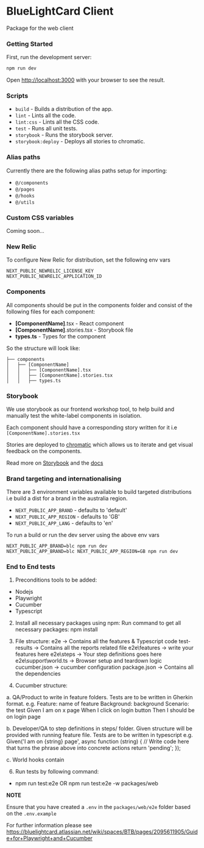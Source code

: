 # BlueLightCard Client

Package for the web client

### Getting Started

First, run the development server:

```bash
npm run dev
```

Open [http://localhost:3000](http://localhost:3000) with your browser to see the result.

### Scripts

 - `build` - Builds a distribution of the app.
 - `lint` - Lints all the code.
 - `lint:css` - Lints all the CSS code.
 - `test` - Runs all unit tests.
 - `storybook` - Runs the storybook server.
 - `storybook:deploy` - Deploys all stories to chromatic.

### Alias paths
Currently there are the following alias paths setup for importing:
 - `@/components`
 - `@/pages`
 - `@/hooks`
 - `@/utils`

### Custom CSS variables
Coming soon...

### New Relic
To configure New Relic for distribution, set the following env vars
```
NEXT_PUBLIC_NEWRELIC_LICENSE_KEY
NEXT_PUBLIC_NEWRELIC_APPLICATION_ID
```

### Components
All components should be put in the components folder and consist of the following files for each component:
 - **[ComponentName]**.tsx - React component
 - **[ComponentName]**.stories.tsx - Storybook file
 - **types.ts** - Types for the component

So the structure will look like:
```
├── components
│   ├── [ComponentName]
│   │   ├── [ComponentName].tsx
│   │   ├── [ComponentName].stories.tsx
│   │   ├── types.ts
```

### Storybook
We use storybook as our frontend workshop tool, to help build and manually test the white-label components in isolation.

Each component should have a corresponding story written for it i.e `[ComponentName].stories.tsx`

Stories are deployed to [chromatic](https://www.chromatic.com/) which allows us to iterate and get visual feedback on the components.

Read more on [Storybook](https://storybook.js.org/) and the [docs](https://storybook.js.org/docs/react/why-storybook)

### Brand targeting and internationalising
There are 3 environment variables available to build targeted distributions i.e build a dist for a brand in the australia region.

 - `NEXT_PUBLIC_APP_BRAND` - defaults to 'default'
 - `NEXT_PUBLIC_APP_REGION` - defaults to 'GB'
 - `NEXT_PUBLIC_APP_LANG` - defaults to 'en'

To run a build or run the dev server using the above env vars
```
NEXT_PUBLIC_APP_BRAND=blc npm run dev
NEXT_PUBLIC_APP_BRAND=blc NEXT_PUBLIC_APP_REGION=GB npm run dev
```
### End to End tests
1. Preconditions tools to be added:
- Nodejs
- Playwright 
- Cucumber 
- Typescript

2. Install all necessary packages using npm: Run command to get all necessary packages:
npm install

3. File structure:
e2e -> Contains all the features & Typescript code
test-results -> Contains all the reports related file
e2e\features -> write your features here
e2e\steps -> Your step definitions goes here
e2e\support\world.ts -> Browser setup and teardown logic
cucumber.json -> cucumber configuration
package.json -> Contains all the dependencies

4. Cucumber structure:

a. QA/Product to write in feature folders. Tests are to be written in Gherkin format.
e.g.
Feature: name of feature
Background: background
Scenario: the test
Given I am on x page
When I click on login button
Then I should be on login page

b. Developer/QA to step definitions in steps/ folder. Given structure will be provided with running feature file. Tests are to be written in typescript
e.g.
Given('I am on {string} page', async function (string) {
           // Write code here that turns the phrase above into concrete actions
           return 'pending';
         });

c. World hooks contain 

6. Run tests by following command:
- npm run test:e2e OR npm run test:e2e -w packages/web

**NOTE**

Ensure that you have created a `.env` in the `packages/web/e2e` folder based on the `.env.example`

For further information please see https://bluelightcard.atlassian.net/wiki/spaces/BTB/pages/2095611905/Guide+for+Playwright+and+Cucumber
